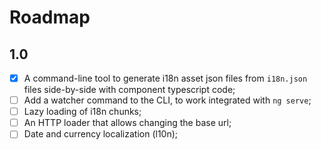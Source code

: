 # Roadmap

## 1.0

- [x] A command-line tool to generate i18n asset json files from `i18n.json` files side-by-side with component typescript code;
- [ ] Add a watcher command to the CLI, to work integrated with `ng serve`;
- [ ] Lazy loading of i18n chunks;
- [ ] An HTTP loader that allows changing the base url;
- [ ] Date and currency localization (l10n);
